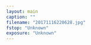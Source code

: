 ```yaml
---
layout: main
caption: ""
filename: "20171116220628.jpg"
fstop: "Unknown"
exposure: "Unknown"
---
```


